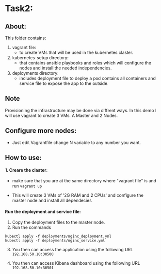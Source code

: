 # Task2:


## About:

This folder contains:

1. vagrant file: 
    - to create VMs that will be used in the kubernetes claster.
2. kubernetes-setup directory: 
    - that contains ansible playbooks and roles which will configure the nodes and install the needed independencies.
3. deployments directory:
    - includes deployment file to deploy a pod contains all containers and service file to expose the app to the outside.



## Note 

Provisioning the infrastructure may be done via diffrent ways. In this demo I will use vagrant to create 3 VMs. A Master and 2 Nodes.

## Configure more nodes:

- Just edit Vagrantfile change N variable to any number you want.


## How to use:

#### 1. Creare the claster:

- make sure that you are at the same directory where "vagrant file" is and run ```vagrant up```

- This will create 3 VMs of '2G RAM and 2 CPUs' and configure the master node and install all dependecies


#### Run the deployment and service file:

1. Copy the deployment files to the master node.
2. Run the commands
```
kubectl apply -f deployments/nginx_deployment.yml
kubectl apply -f deployments/nginx_service.yml
```
3. You then can access the application using the following URL
``` 192.168.50.10:30500 ```

4. You then can access Kibana dashboard using the following URL
``` 192.168.50.10:30501 ```